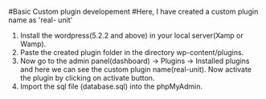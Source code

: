 #Basic Custom plugin developement
#Here, I have created a custom plugin name as 'real- unit'

1. Install the wordpress(5.2.2 and above) in your local server(Xamp or Wamp).
2. Paste the created plugin folder in the directory wp-content/plugins.
3. Now go to the admin panel(dashboard) -> Plugins -> Installed plugins and 
here we can see the custom plugin name(real-unit). Now activate the plugin by clicking on 
activate button.
4. Import the sql file (database.sql) into the phpMyAdmin.
 